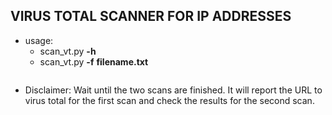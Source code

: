 ## VIRUS TOTAL SCANNER FOR IP ADDRESSES
- usage:
  - scan_vt.py **-h**
  - scan_vt.py **-f**  **filename.txt**
  ```diff
- Disclaimer: Wait until the two scans are finished. It will report the URL to virus total for the first scan and check the results for the second scan.
